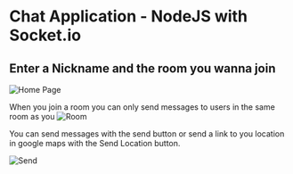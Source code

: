 # Chat Application - NodeJS with Socket.io

## Enter a Nickname and the room you wanna join
![Home Page](https://image.ibb.co/dFxQKF/image.png)

When you join a room you can only send messages to users in the same room as you
![Room](https://image.ibb.co/bTZ5KF/image.png)

You can send messages with the send button or send a link to you location in google maps with the Send Location button.


![Send](https://image.ibb.co/evL6Rv/image.png)
